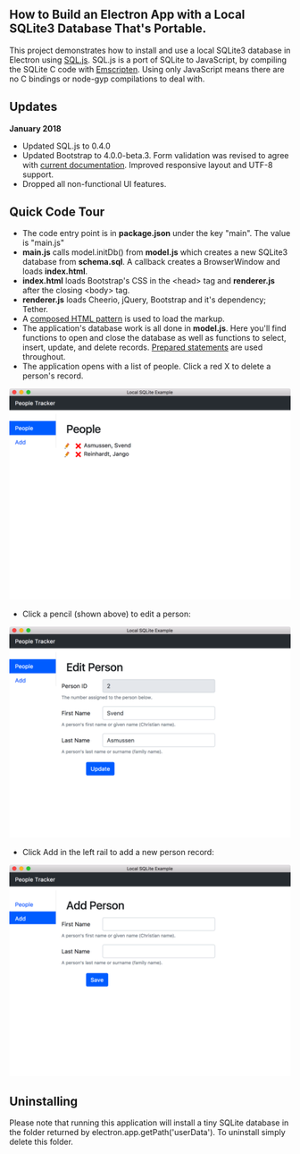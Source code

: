 

How to Build an Electron App with a Local SQLite3 Database That's Portable.
------------------------------------------------------------------------

This project demonstrates how to install and use a local SQLite3 database in Electron using [SQL.js](https://github.com/kripken/sql.js). SQL.js is a port of SQLite to JavaScript, by compiling the SQLite C code with [Emscripten](https://github.com/kripken/emscripten). Using only JavaScript means there are no C bindings or node-gyp compilations to deal with.

Updates
-------
__January 2018__
- Updated SQL.js to 0.4.0
- Updated Bootstrap to 4.0.0-beta.3. Form validation was revised to agree with [current documentation](http://getbootstrap.com/docs/4.0/components/forms/). Improved responsive layout and UTF-8 support.
- Dropped all non-functional UI features.


Quick Code Tour
---------------

 - The code entry point is in **package.json** under the key "main". The value is "main.js"
 - **main.js** calls model.initDb() from **model.js** which creates a new SQLite3 database from **schema.sql**. A callback creates a BrowserWindow and loads **index.html**.
 - **index.html** loads Bootstrap's CSS in the &lt;head&gt; tag and **renderer.js** after the closing &lt;body&gt; tag.
 - **renderer.js** loads Cheerio, jQuery, Bootstrap and it's dependency; Tether.
 - A [composed HTML pattern](https://github.com/patrickmoffitt/composed-html-example) is used to load the markup.
 - The application's database work is all done in **model.js**. Here you'll find functions to open and close the database as well as functions to select, insert, update, and delete records. [Prepared statements](https://en.wikipedia.org/wiki/Prepared_statement) are used throughout.
 - The application opens with a list of people. Click a red X to delete a person's record.

 ![People](screenshots/people-list.png)
 - Click a pencil (shown above) to edit a person:

 ![Edit](screenshots/edit-person.png)
 - Click Add in the left rail to add a new person record:

 ![Add](screenshots/add-person.png)

Uninstalling
-------------

 Please note that running this application will install a tiny SQLite database in the folder returned by electron.app.getPath('userData'). To uninstall simply delete this folder.
